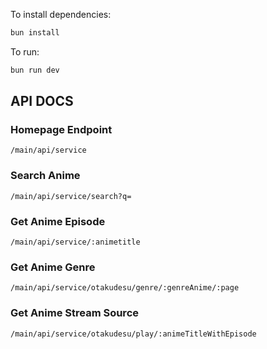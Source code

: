 To install dependencies:
```sh
bun install
```

To run:
```sh
bun run dev
```

<h2>API DOCS</h2>

### Homepage Endpoint
```
/main/api/service
```

### Search Anime
```
/main/api/service/search?q=
```

### Get Anime Episode 
```
/main/api/service/:animetitle
```

### Get Anime Genre
```
/main/api/service/otakudesu/genre/:genreAnime/:page
```

### Get Anime Stream Source
```
/main/api/service/otakudesu/play/:animeTitleWithEpisode
```

